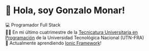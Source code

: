 # 👋 Hola, soy Gonzalo Monar!
💻 Programador Full Stack<br/>
👨‍🎓 En mi último cuatrimestre de la [Tecnicatura Universitaria en Programación](https://fra.utn.edu.ar/tecnicatura-universitaria/) de la Universidad Tecnológica Nacional (UTN-FRA)<br/>
🌱 Actualmente aprendiendo [Ionic Framework](https://ionicframework.com)!<br/>
